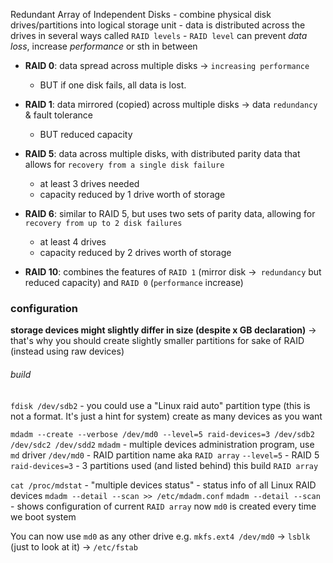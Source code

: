 Redundant Array of Independent Disks - combine physical disk drives/partitions into logical storage unit
	- data is distributed across the drives in several ways called `RAID levels`
	- `RAID level` can prevent *data loss*, increase *performance* or sth in between

-   **RAID 0**: data spread across multiple disks -> `increasing performance`
	- BUT if one disk fails, all data is lost.

-   **RAID 1**: data mirrored (copied) across multiple disks -> data `redundancy` & fault tolerance
	- BUT reduced capacity

-   **RAID 5**: data across multiple disks, with distributed parity data that allows for `recovery from a single disk failure`
	- at least 3 drives needed
	- capacity reduced by 1 drive worth of storage

-   **RAID 6**: similar to RAID 5, but uses two sets of parity data, allowing for `recovery from up to 2 disk failures`
	- at least 4 drives
	- capacity reduced by 2 drives worth of storage

-   **RAID 10**: combines the features of `RAID 1` (mirror disk ->` redundancy` but reduced capacity) and `RAID 0` (`performance` increase) 


### configuration
**storage devices might slightly differ in size (despite x GB declaration)**
	->  that's why you should create slightly smaller partitions for sake of RAID
	(instead using raw devices)

###### build
`fdisk /dev/sdb2` - you could use a "Linux raid auto" partition type
	(this is not a format. It's just a hint for system)
create as many devices as you want

`mdadm --create --verbose /dev/md0 --level=5 raid-devices=3 /dev/sdb2 /dev/sdc2 /dev/sdd2`
	`mdadm` - multiple devices administration program, use `md` driver
	`/dev/md0` - RAID partition name aka `RAID array`
	`--level=5` - RAID 5
	`raid-devices=3` - 3 partitions used (and listed behind)
this build `RAID array`

`cat /proc/mdstat` - "multiple devices status" - status info of all Linux RAID devices
`mdadm --detail --scan >> /etc/mdadm.conf` 
	`mdadm --detail --scan` - shows configuration of current `RAID array`
now `md0` is created every time we boot system

You can now use `md0` as any other drive
	e.g. `mkfs.ext4 /dev/md0` -> `lsblk` (just to look at it) -> `/etc/fstab`